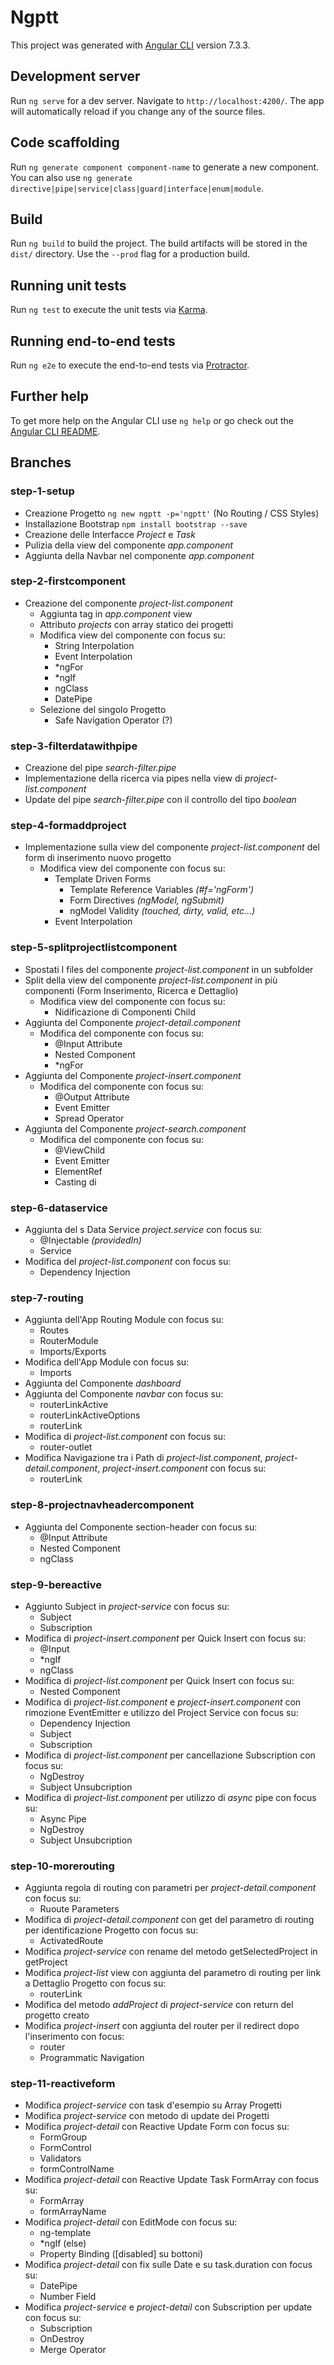 # Ngptt

This project was generated with [Angular CLI](https://github.com/angular/angular-cli) version 7.3.3.

## Development server

Run `ng serve` for a dev server. Navigate to `http://localhost:4200/`. The app will automatically reload if you change any of the source files.

## Code scaffolding

Run `ng generate component component-name` to generate a new component. You can also use `ng generate directive|pipe|service|class|guard|interface|enum|module`.

## Build

Run `ng build` to build the project. The build artifacts will be stored in the `dist/` directory. Use the `--prod` flag for a production build.

## Running unit tests

Run `ng test` to execute the unit tests via [Karma](https://karma-runner.github.io).

## Running end-to-end tests

Run `ng e2e` to execute the end-to-end tests via [Protractor](http://www.protractortest.org/).

## Further help

To get more help on the Angular CLI use `ng help` or go check out the [Angular CLI README](https://github.com/angular/angular-cli/blob/master/README.md).

## Branches

### step-1-setup

- Creazione Progetto `ng new ngptt -p='ngptt'` (No Routing / CSS Styles)
- Installazione Bootstrap `npm install bootstrap --save`
- Creazione delle Interfacce *Project* e *Task*
- Pulizia della view del componente *app.component*
- Aggiunta della Navbar nel componente *app.component*

### step-2-firstcomponent

- Creazione del componente *project-list.component*
    - Aggiunta tag in *app.component* view
    - Attributo *projects* con array statico dei progetti
    - Modifica view del componente con focus su:
        - String Interpolation
        - Event Interpolation
        - *ngFor
        - *ngIf
        - ngClass
        - DatePipe
    - Selezione del singolo Progetto
        - Safe Navigation Operator (?)

### step-3-filterdatawithpipe

- Creazione del pipe *search-filter.pipe*
- Implementazione della ricerca via pipes nella view di *project-list.component*
- Update del pipe *search-filter.pipe* con il controllo del tipo _boolean_

### step-4-formaddproject

- Implementazione sulla view del componente *project-list.component* del form di inserimento nuovo progetto
    - Modifica view del componente con focus su:
        - Template Driven Forms
            - Template Reference Variables _(#f='ngForm')_
            - Form Directives _(ngModel, ngSubmit)_
            - ngModel Validity _(touched, dirty, valid, etc...)_
        - Event Interpolation

### step-5-splitprojectlistcomponent

- Spostati I files del componente *project-list.component* in un subfolder
- Split della view del componente *project-list.component* in più componenti (Form Inserimento, Ricerca e Dettaglio)
    - Modifica view del componente con focus su:
        - Nidificazione di Componenti Child
- Aggiunta del Componente *project-detail.component*
    - Modifica del componente con focus su:
        - @Input Attribute
        - Nested Component
        - *ngFor
- Aggiunta del Componente *project-insert.component*
    - Modifica del componente con focus su:
        - @Output Attribute
        - Event Emitter
        - Spread Operator
- Aggiunta del Componente *project-search.component*
    - Modifica del componente con focus su:
        - @ViewChild
        - Event Emitter
        - ElementRef
        - Casting di <HTMLInputElement>

### step-6-dataservice

- Aggiunta del s Data Service *project.service* con focus su:
    - @Injectable _(providedIn)_
    - Service
- Modifica del *project-list.component* con focus su:
    - Dependency Injection

### step-7-routing

- Aggiunta dell'App Routing Module con focus su:
    - Routes
    - RouterModule
    - Imports/Exports
- Modifica dell'App Module con focus su:
    - Imports
- Aggiunta del Componente *dashboard*
- Aggiunta del Componente *navbar* con focus su:
    - routerLinkActive
    - routerLinkActiveOptions
    - routerLink
- Modifica di *project-list.component* con focus su:
    - router-outlet
- Modifica Navigazione tra i Path di *project-list.component*, *project-detail.component*, *project-insert.component* con focus su:
    - routerLink

### step-8-projectnavheadercomponent

- Aggiunta del Componente section-header con focus su:
    - @Input Attribute
    - Nested Component
    - ngClass

### step-9-bereactive

- Aggiunto Subject in *project-service* con focus su:
    - Subject
    - Subscription
- Modifica di *project-insert.component* per Quick Insert con focus su:
    - @Input
    - *ngIf
    - ngClass
- Modifica di *project-list.component* per Quick Insert con focus su:
    - Nested Component
- Modifica di *project-list.component* e *project-insert.component* con rimozione EventEmitter e utilizzo del Project Service con focus su:
    - Dependency Injection
    - Subject
    - Subscription
- Modifica di *project-list.component* per cancellazione Subscription con focus su:
    - NgDestroy
    - Subject Unsubcription
- Modifica di *project-list.component* per utilizzo di _async_ pipe con focus su:
    - Async Pipe
    - NgDestroy
    - Subject Unsubcription

### step-10-morerouting

- Aggiunta regola di routing con parametri per *project-detail.component* con focus su:
    - Ruoute Parameters
- Modifica di *project-detail.component* con get del parametro di routing per identificazione Progetto con focus su:
    - ActivatedRoute
- Modifica *project-service* con rename del metodo getSelectedProject in getProject
- Modifica *project-list* view con aggiunta del parametro di routing per link a Dettaglio Progetto con focus su:
    - routerLink
- Modifica del metodo *addProject* di *project-service* con return del progetto creato
- Modifica *project-insert* con aggiunta del router per il redirect dopo l'inserimento con focus:
    - router
    - Programmatic Navigation

### step-11-reactiveform

- Modifica *project-service* con task d'esempio su Array Progetti
- Modifica *project-service* con metodo di update dei Progetti
- Modifica *project-detail* con Reactive Update Form con focus su:
    - FormGroup
    - FormControl
    - Validators
    - formControlName
- Modifica *project-detail* con Reactive Update Task FormArray con focus su:
    - FormArray
    - formArrayName
- Modifica *project-detail* con EditMode con focus su:
    - ng-template
    - *ngIf (else)
    - Property Binding ([disabled] su bottoni)
- Modifica *project-detail* con fix sulle Date e su task.duration con focus su:
    - DatePipe
    - Number Field
- Modifica *project-service* e *project-detail* con Subscription per update con focus su:
    - Subscription
    - OnDestroy
    - Merge Operator